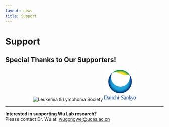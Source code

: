 ```yaml
---
layout: news
title: Support
---
```



# Support

## Special Thanks to Our Supporters!

<div align="center">
  <img src="/assets/img/lls_logo.png" alt="Leukemia & Lymphoma Society" height="100">  
  <img src="/assets/img/daiichi_sankyo_logo.png" alt="Daiichi Sankyo" height="100">
</div>

---

**Interested in supporting Wu Lab research?**  
Please contact Dr. Wu at: [wugongwei@ucas.ac.cn](mailto:wugongwei@ucas.ac.cn)
